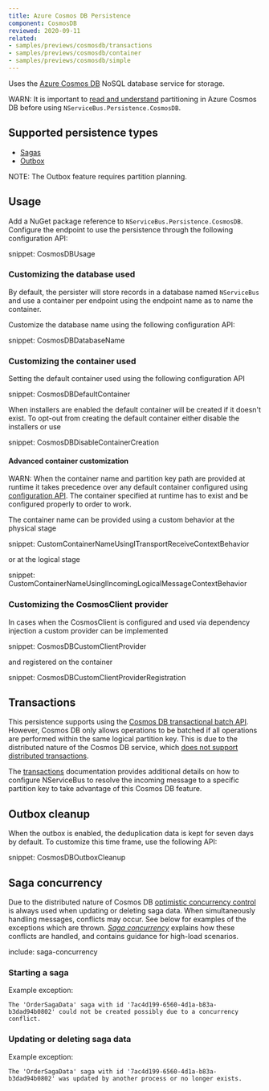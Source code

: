 ```yaml
---
title: Azure Cosmos DB Persistence
component: CosmosDB
reviewed: 2020-09-11
related:
- samples/previews/cosmosdb/transactions
- samples/previews/cosmosdb/container
- samples/previews/cosmosdb/simple
---
```


Uses the [Azure Cosmos DB](https://azure.microsoft.com/en-us/services/cosmos-db/) NoSQL database service for storage.

WARN: It is important to [read and understand](https://docs.microsoft.com/en-us/azure/cosmos-db/partitioning-overview) partitioning in Azure Cosmos DB before using `NServiceBus.Persistence.CosmosDB`.

## Supported persistence types

* [Sagas](/nservicebus/sagas/)
* [Outbox](/nservicebus/outbox/)

NOTE: The Outbox feature requires partition planning.

## Usage

Add a NuGet package reference to `NServiceBus.Persistence.CosmosDB`. Configure the endpoint to use the persistence through the following configuration API:

snippet: CosmosDBUsage

### Customizing the database used

By default, the persister will store records in a database named `NServiceBus` and use a container per endpoint using the endpoint name as to name the container.

Customize the database name using the following configuration API:

snippet: CosmosDBDatabaseName

### Customizing the container used

Setting the default container used using the following configuration API

snippet: CosmosDBDefaultContainer

When installers are enabled the default container will be created if it doesn't exist. To opt-out from creating the default container either disable the installers or use

snippet: CosmosDBDisableContainerCreation

#### Advanced container customization

WARN: When the container name and partition key path are provided at runtime it takes precedence over any default container configured using [configuration API](#usage-customizing-the-container-used). The container specified at runtime has to exist and be configured properly to order to work.

The container name can be provided using a custom behavior at the physical stage

snippet: CustomContainerNameUsingITransportReceiveContextBehavior

or at the logical stage

snippet: CustomContainerNameUsingIIncomingLogicalMessageContextBehavior

### Customizing the CosmosClient provider

In cases when the CosmosClient is configured and used via dependency injection a custom provider can be implemented

snippet: CosmosDBCustomClientProvider

and registered on the container

snippet: CosmosDBCustomClientProviderRegistration

## Transactions

This persistence supports using the [Cosmos DB transactional batch API](https://devblogs.microsoft.com/cosmosdb/introducing-transactionalbatch-in-the-net-sdk/). However, Cosmos DB only allows operations to be batched if all operations are performed within the same logical partition key. This is due to the distributed nature of the Cosmos DB service, which [does not support distributed transactions](/nservicebus/azure/understanding-transactionality-in-azure.md).

The [transactions](transactions.md) documentation provides additional details on how to configure NServiceBus to resolve the incoming message to a specific partition key to take advantage of this Cosmos DB feature.

## Outbox cleanup 

When the outbox is enabled, the deduplication data is kept for seven days by default. To customize this time frame, use the following API:

snippet: CosmosDBOutboxCleanup

## Saga concurrency

Due to the distributed nature of Cosmos DB [optimistic concurrency control](https://en.wikipedia.org/wiki/Optimistic_concurrency_control) is always used when updating or deleting saga data. When simultaneously handling messages, conflicts may occur. See below for examples of the exceptions which are thrown. _[Saga concurrency](/nservicebus/sagas/concurrency.md)_ explains how these conflicts are handled, and contains guidance for high-load scenarios.

include: saga-concurrency

### Starting a saga

Example exception:

```
The 'OrderSagaData' saga with id '7ac4d199-6560-4d1a-b83a-b3dad94b0802' could not be created possibly due to a concurrency conflict.
```

### Updating or deleting saga data

Example exception:

```
The 'OrderSagaData' saga with id '7ac4d199-6560-4d1a-b83a-b3dad94b0802' was updated by another process or no longer exists.
```
